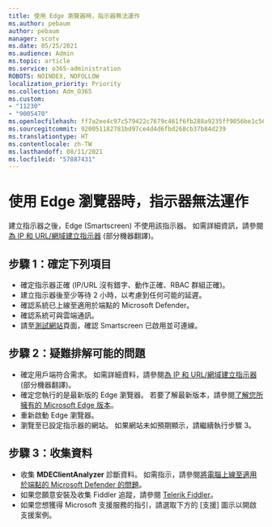 ```yaml
---
title: 使用 Edge 瀏覽器時，指示器無法運作
ms.author: pebaum
author: pebaum
manager: scotv
ms.date: 05/25/2021
ms.audience: Admin
ms.topic: article
ms.service: o365-administration
ROBOTS: NOINDEX, NOFOLLOW
localization_priority: Priority
ms.collection: Adm_O365
ms.custom:
- "11230"
- "9005470"
ms.openlocfilehash: ff7a2ee4c97c579422c7679c461f6fb288a9235ff9056be1c56e80b1d6379723
ms.sourcegitcommit: 920051182781bd97ce4d4d6fbd268cb37b84d239
ms.translationtype: HT
ms.contentlocale: zh-TW
ms.lasthandoff: 08/11/2021
ms.locfileid: "57887431"
---
```

# <a name="indicators-dont-work-using-edge-browser"></a>使用 Edge 瀏覽器時，指示器無法運作

建立指示器之後，Edge (Smartscreen) 不使用該指示器。 如需詳細資訊，請參閱[為 IP 和 URL/網域建立指示器](https://docs.microsoft.com/microsoft-365/security/defender-endpoint/indicator-ip-domain) (部分機器翻譯)。

## <a name="step-1-ensure-the-following"></a>步驟 1：確定下列項目

- 確定指示器正確 (IP/URL 沒有錯字、動作正確、RBAC 群組正確)。
- 建立指示器後至少等待 2 小時，以考慮到任何可能的延遲。
- 確認系統已上線至適用於端點的 Microsoft Defender。
- 確認系統可與雲端通訊。
- 請至[測試網站](https://demo.smartscreen.msft.net)頁面，確認 Smartscreen 已啟用並可連線。

## <a name="step-2-troubleshoot-the-potential-issue"></a>步驟 2：疑難排解可能的問題

- 確定用戶端符合需求。 如需詳細資料，請參閱[為 IP 和 URL/網域建立指示器](https://docs.microsoft.com/microsoft-365/security/defender-endpoint/indicator-ip-domain) (部分機器翻譯)。
- 確定您執行的是最新版的 Edge 瀏覽器。 若要了解最新版本，請參閱[了解您所擁有的 Microsoft Edge 版本](https://support.microsoft.com/microsoft-edge/find-out-which-version-of-microsoft-edge-you-have-c726bee8-c42e-e472-e954-4cf5123497eb)。
- 重新啟動 Edge 瀏覽器。
- 瀏覽至已設定指示器的網站。 如果網站未如預期顯示，請繼續執行步驟 3。 

## <a name="step-3-collect-data"></a>步驟 3：收集資料

- 收集 **MDEClientAnalyzer** 診斷資料。 如需指示，請參閱[將電腦上線至適用於端點的 Microsoft Defender 的問題](issues-with-onboarding-machines.md)。
- 如果您願意安裝及收集 Fiddler 追蹤，請參閱 [Telerik Fiddler](http://www.telerik.com/fiddler)。
- 如果您想獲得 Microsoft 支援服務的指引，請選取下方的 [支援] 圖示以開啟支援案例。
